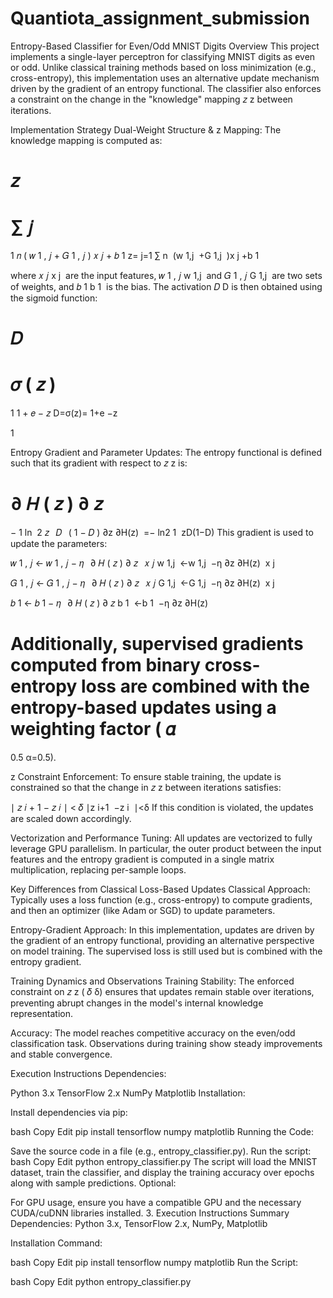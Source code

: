 # Quantiota_assignment_submission

Entropy-Based Classifier for Even/Odd MNIST Digits
Overview
This project implements a single-layer perceptron for classifying MNIST digits as even or odd. Unlike classical training methods based on loss minimization (e.g., cross-entropy), this implementation uses an alternative update mechanism driven by the gradient of an entropy functional. The classifier also enforces a constraint on the change in the "knowledge" mapping 
𝑧
z between iterations.

Implementation Strategy
Dual-Weight Structure & z Mapping:
The knowledge mapping is computed as:

𝑧
=
∑
𝑗
=
1
𝑛
(
𝑤
1
,
𝑗
+
𝐺
1
,
𝑗
)
𝑥
𝑗
+
𝑏
1
z= 
j=1
∑
n
​
 (w 
1,j
​
 +G 
1,j
​
 )x 
j
​
 +b 
1
​
 
where 
𝑥
𝑗
x 
j
​
  are the input features, 
𝑤
1
,
𝑗
w 
1,j
​
  and 
𝐺
1
,
𝑗
G 
1,j
​
  are two sets of weights, and 
𝑏
1
b 
1
​
  is the bias. The activation 
𝐷
D is then obtained using the sigmoid function:

𝐷
=
𝜎
(
𝑧
)
=
1
1
+
𝑒
−
𝑧
D=σ(z)= 
1+e 
−z
 
1
​
 
Entropy Gradient and Parameter Updates:
The entropy functional is defined such that its gradient with respect to 
𝑧
z is:

∂
𝐻
(
𝑧
)
∂
𝑧
=
−
1
ln
⁡
2
𝑧
 
𝐷
 
(
1
−
𝐷
)
∂z
∂H(z)
​
 =− 
ln2
1
​
 zD(1−D)
This gradient is used to update the parameters:

𝑤
1
,
𝑗
←
𝑤
1
,
𝑗
−
𝜂
 
∂
𝐻
(
𝑧
)
∂
𝑧
 
𝑥
𝑗
w 
1,j
​
 ←w 
1,j
​
 −η 
∂z
∂H(z)
​
 x 
j
​
 
𝐺
1
,
𝑗
←
𝐺
1
,
𝑗
−
𝜂
 
∂
𝐻
(
𝑧
)
∂
𝑧
 
𝑥
𝑗
G 
1,j
​
 ←G 
1,j
​
 −η 
∂z
∂H(z)
​
 x 
j
​
 
𝑏
1
←
𝑏
1
−
𝜂
 
∂
𝐻
(
𝑧
)
∂
𝑧
b 
1
​
 ←b 
1
​
 −η 
∂z
∂H(z)
​
 
Additionally, supervised gradients computed from binary cross-entropy loss are combined with the entropy-based updates using a weighting factor (
𝛼
=
0.5
α=0.5).

z Constraint Enforcement:
To ensure stable training, the update is constrained so that the change in 
𝑧
z between iterations satisfies:

∣
𝑧
𝑖
+
1
−
𝑧
𝑖
∣
<
𝛿
∣z 
i+1
​
 −z 
i
​
 ∣<δ
If this condition is violated, the updates are scaled down accordingly.

Vectorization and Performance Tuning:
All updates are vectorized to fully leverage GPU parallelism. In particular, the outer product between the input features and the entropy gradient is computed in a single matrix multiplication, replacing per-sample loops.

Key Differences from Classical Loss-Based Updates
Classical Approach:
Typically uses a loss function (e.g., cross-entropy) to compute gradients, and then an optimizer (like Adam or SGD) to update parameters.

Entropy-Gradient Approach:
In this implementation, updates are driven by the gradient of an entropy functional, providing an alternative perspective on model training. The supervised loss is still used but is combined with the entropy gradient.

Training Dynamics and Observations
Training Stability:
The enforced constraint on 
𝑧
z (
𝛿
δ) ensures that updates remain stable over iterations, preventing abrupt changes in the model's internal knowledge representation.

Accuracy:
The model reaches competitive accuracy on the even/odd classification task. Observations during training show steady improvements and stable convergence.

Execution Instructions
Dependencies:

Python 3.x
TensorFlow 2.x
NumPy
Matplotlib
Installation:

Install dependencies via pip:

bash
Copy
Edit
pip install tensorflow numpy matplotlib
Running the Code:

Save the source code in a file (e.g., entropy_classifier.py).
Run the script:
bash
Copy
Edit
python entropy_classifier.py
The script will load the MNIST dataset, train the classifier, and display the training accuracy over epochs along with sample predictions.
Optional:

For GPU usage, ensure you have a compatible GPU and the necessary CUDA/cuDNN libraries installed.
3. Execution Instructions Summary
Dependencies:
Python 3.x, TensorFlow 2.x, NumPy, Matplotlib

Installation Command:

bash
Copy
Edit
pip install tensorflow numpy matplotlib
Run the Script:

bash
Copy
Edit
python entropy_classifier.py
